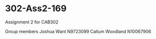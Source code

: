 # 302-Ass2-169
Assignment 2 for CAB302

Group members
Joshua Want N9723099
Callum Woodland N10067906
